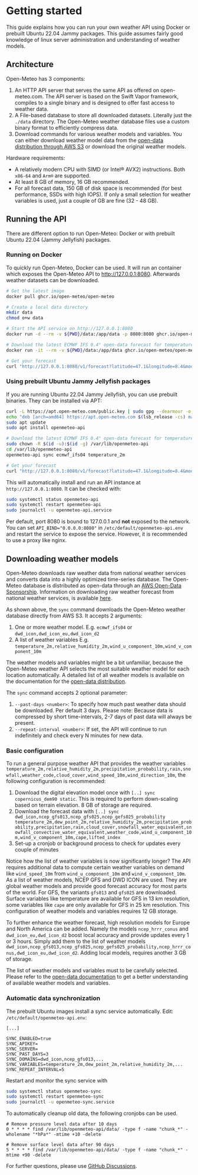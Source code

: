 # Getting started

This guide explains how you can run your own weather API using Docker or prebuilt Ubuntu 22.04 Jammy packages. This guide assumes fairly good knowledge of linux server administration and understanding of weather models.

## Architecture
Open-Meteo has 3 components:
1. An HTTP API server that serves the same API as offered on open-meteo.com. The API server is based on the Swift Vapor framework, compiles to a single binary and is designed to offer fast access to weather data.
2. A File-based database to store all downloaded datasets. Literally just the `./data` directory. The Open-Meteo weather database files use a custom binary format to efficiently compress data.
3. Download commands for various weather models and variables. You can either download weather model data from the [open-data distribution through AWS S3](https://github.com/open-meteo/open-data) or download the original weather models.

Hardware requirements:
- A relatively modern CPU with SIMD (or Intel® AVX2) instructions. Both `x86-64` and `Arm®` are supported.
- At least 8 GB of memory, 16 GB recommended.
- For all forecast data, 150 GB of disk space is recommended (for best performance, SSDs with high IOPS). If only a small selection for weather variables is used, just a couple of GB are fine (32 - 48 GB).

## Running the API
There are different option to run Open-Meteo: Docker or with prebuilt Ubuntu 22.04 (Jammy Jellyfish) packages.

### Running on Docker
To quickly run Open-Meteo, Docker can be used. It will run an container which exposes the Open-Meteo API to http://127.0.0.1:8080. Afterwards weather datasets can be downloaded. 

```bash
# Get the latest image
docker pull ghcr.io/open-meteo/open-meteo

# Create a local data directory
mkdir data
chmod o+w data

# Start the API service on http://127.0.0.1:8080
docker run -d --rm -v ${PWD}/data:/app/data -p 8080:8080 ghcr.io/open-meteo/open-meteo

# Download the latest ECMWF IFS 0.4° open-data forecast for temperature (50 MB)
docker run -it --rm -v ${PWD}/data:/app/data ghcr.io/open-meteo/open-meteo sync ecmwf_ifs04 temperature_2m

# Get your forecast
curl "http://127.0.0.1:8080/v1/forecast?latitude=47.1&longitude=8.4&models=ecmwf_ifs04&hourly=temperature_2m"
```

### Using prebuilt Ubuntu Jammy Jellyfish packages
If you are running Ubuntu 22.04 Jammy Jellyfish, you can use prebuilt binaries. They can be installed via APT:

```bash
curl -L https://apt.open-meteo.com/public.key | sudo gpg --dearmour -o /etc/apt/trusted.gpg.d/openmeteo.gpg
echo "deb [arch=amd64] https://apt.open-meteo.com $(lsb_release -cs) main" | sudo tee /etc/apt/sources.list.d/openmeteo-api.list
sudo apt update
sudo apt install openmeteo-api

# Download the latest ECMWF IFS 0.4° open-data forecast for temperature (50 MB)
sudo chown -R $(id -u):$(id -g) /var/lib/openmeteo-api
cd /var/lib/openmeteo-api
openmeteo-api sync ecmwf_ifs04 temperature_2m

# Get your forecast
curl "http://127.0.0.1:8080/v1/forecast?latitude=47.1&longitude=8.4&models=ecmwf_ifs04&hourly=temperature_2m"
```

This will automatically install and run an API instance at `http://127.0.0.1:8080`. It can be checked with:
```bash
sudo systemctl status openmeteo-api
sudo systemctl restart openmeteo-api
sudo journalctl -u openmeteo-api.service
```

Per default, port 8080 is bound to 127.0.0.1 and **not** exposed to the network. You can set `API_BIND="0.0.0.0:8080"` in `/etc/default/openmeteo-api.env` and restart the service to expose the service. However, it is recommended to use a proxy like nginx.


## Downloading weather models
Open-Meteo downloads raw weather data from national weather services and converts data into a highly optimized time-series database. The Open-Meteo database is distributed as open-data through an [AWS Open-Data Sponsorship](https://github.com/open-meteo/open-data). Information on downloading raw weather forecast from national weather services, is available [here](./downloading-datasets.md).

As shown above, the `sync` command downloads the Open-Meteo weather database directly from AWS S3. It accepts 2 arguments:
1. One or more weather model. E.g. `ecmwf_ifs04` or `dwd_icon,dwd_icon_eu,dwd_icon_d2`
2. A list of weather variables E.g. `temperature_2m,relative_humidity_2m,wind_u_component_10m,wind_v_component_10m`

The weather models and variables might be a bit unfamiliar, because the Open-Meteo weather API selects the most suitable weather model for each location automatically. A detailed list of all weather models is available on the documentation for the [open-data distribution](https://github.com/open-meteo/open-data).

The `sync` command accepts 2 optional parameter:
1. `--past-days <number>`: To specify how much past weather data should be downloaded. Per default 3 days. Please note: Because data is compressed by short time-intervals, 2-7 days of past data will always be present.
2. `--repeat-interval <number>`: If set, the API will continue to run indefinitely and check every N minutes for new data.

### Basic configuration
To run a general purpose weather API that provides the weather variables `temperature_2m,relative_humidity_2m,precipitation_probability,rain,snowfall,weather_code,cloud_cover,wind_speed_10m,wind_direction_10m`, the following configuration is recommended:

1. Download the digital elevation model once with `[..] sync copernicus_dem90 static`. This is required to perform down-scaling based on terrain elevation. 8 GB of storage are required.
2. Download the forecast data with `[..] sync dwd_icon,ncep_gfs013,ncep_gfs025,ncep_gefs025_probability temperature_2m,dew_point_2m,relative_humidity_2m,precipitation_probability,precipitation,rain,cloud_cover,snowfall_water_equivalent,snowfall_convective_water_equivalent,weather_code,wind_u_component_10m,wind_v_component_10m,cape,lifted_index`
3. Set-up a cronjob or background process to check for updates every couple of minutes

Notice how the list of weather variables is now significantly longer? The API requires additional data to compute certain weather variables on demand like `wind_speed_10m` from `wind_u_component_10m` and `wind_v_component_10m`. As a list of weather models, NCEP GFS and DWD ICON are used. They are global weather models and provide good forecast accuracy for most parts of the world. For GFS, the variants `gfs013` and `gfs025` are downloaded. Surface variables like temperature are available for GFS in 13 km resolution, some variables like `cape` are only available for GFS in 25 km resolution. This configuration of weather models and variables requires 12 GB storage. 

To further enhance the weather forecast, high resolution models for Europe and North America can be added. Namely the models `ncep_hrrr_conus` and `dwd_icon_eu,dwd_icon_d2` boost local accuracy and provide updates every 1 or 3 hours. Simply add them to the list of weather models `dwd_icon,ncep_gfs013,ncep_gfs025,ncep_gefs025_probability,ncep_hrrr_conus,dwd_icon_eu,dwd_icon_d2`. Adding local models, requires another 3 GB of storage.

The list of weather models and variables must to be carefully selected. Please refer to the [open-data documentation](https://github.com/open-meteo/open-data) to get a better understanding of available weather models and variables. 

### Automatic data synchronization  

The prebuilt Ubuntu images install a sync service automatically. Edit: `/etc/default/openmeteo-api.env`:
```
[...]

SYNC_ENABLED=true
SYNC_APIKEY=
SYNC_SERVER=
SYNC_PAST_DAYS=3
SYNC_DOMAINS=dwd_icon,ncep_gfs013,...
SYNC_VARIABLES=temperature_2m,dew_point_2m,relative_humidity_2m,...
SYNC_REPEAT_INTERVAL=5
```

Restart and monitor the sync service with
```bash
sudo systemctl status openmeteo-sync
sudo systemctl restart openmeteo-sync
sudo journalctl -u openmeteo-sync.service
```

To automatically cleanup old data, the following cronjobs can be used.

```
# Remove pressure level data after 10 days
0 * * * * find /var/lib/openmeteo-api/data/ -type f -name "chunk_*" -wholename "*hPa*" -mtime +10 -delete

# Remove surface level data after 90 days
5 * * * * find /var/lib/openmeteo-api/data/ -type f -name "chunk_*" -mtime +90 -delete
```

For further questions, please use [GitHub Discussions](https://github.com/open-meteo/open-meteo/discussions).